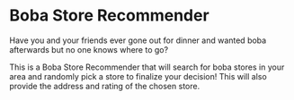 # Boba Store Recommender

Have you and your friends ever gone out for dinner and wanted boba afterwards but no one knows where to go?

This is a Boba Store Recommender that will search for boba stores in your area and randomly pick a store to finalize your decision! This will also provide the address and rating of the chosen store.
